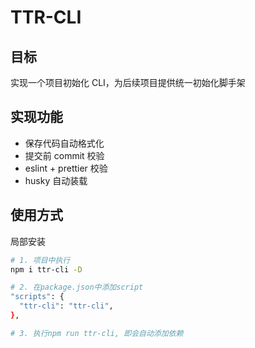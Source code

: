 # TTR-CLI

## 目标

实现一个项目初始化 CLI，为后续项目提供统一初始化脚手架

## 实现功能

- 保存代码自动格式化
- 提交前 commit 校验
- eslint + prettier 校验
- husky 自动装载

## 使用方式

局部安装

```BASH
# 1. 项目中执行
npm i ttr-cli -D

# 2. 在package.json中添加script
"scripts": {
  "ttr-cli": "ttr-cli",
},

# 3. 执行npm run ttr-cli, 即会自动添加依赖
```
